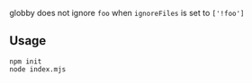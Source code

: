 globby does not ignore `foo` when `ignoreFiles` is set to `['!foo']`

## Usage

    npm init
    node index.mjs
